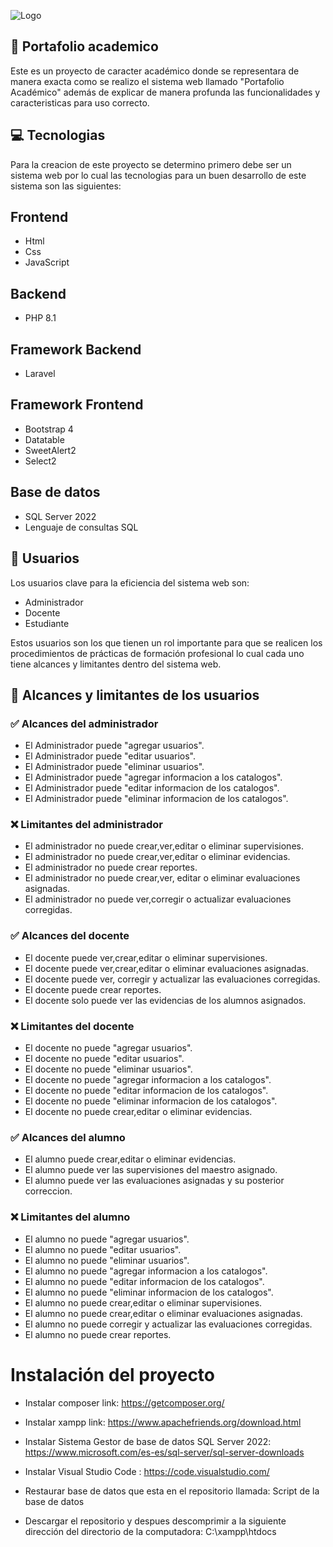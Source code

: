 
![Logo](https://www.articulo66.com/wp-content/uploads/2020/03/150916dptNota1-9photo01-700x375.jpg)


## 💼 Portafolio academico
Este es un proyecto de caracter académico donde se representara de manera exacta como se realizo el sistema web llamado "Portafolio Académico" además de explicar de manera profunda las funcionalidades y caracteristicas para uso correcto.






## 💻 Tecnologias
Para la creacion de este proyecto se determino primero debe ser un sistema web por lo cual las tecnologias para un buen desarrollo de este sistema son las siguientes:




## Frontend

- Html
- Css
- JavaScript


## Backend

- PHP 8.1
## Framework Backend
- Laravel
## Framework Frontend
- Bootstrap 4
- Datatable
- SweetAlert2
- Select2

## Base de datos
- SQL Server 2022
- Lenguaje de consultas SQL
## 🔐 Usuarios
Los usuarios clave para la eficiencia del sistema web son:

- Administrador
- Docente
- Estudiante

Estos usuarios son los que tienen un rol importante para que se realicen los procedimientos de prácticas de formación profesional lo cual cada uno tiene alcances y limitantes dentro del sistema web.

## 🔑 Alcances y limitantes de los usuarios

### ✅ Alcances del administrador
- El Administrador puede "agregar usuarios".
- El Administrador puede "editar usuarios".
- El Administrador puede "eliminar usuarios".
- El Administrador puede "agregar informacion a los catalogos".
- El Administrador puede "editar informacion de los catalogos".
- El Administrador puede "eliminar informacion de los catalogos".

### ❌ Limitantes del administrador
- El administrador no puede crear,ver,editar o eliminar supervisiones.
- El administrador no puede crear,ver,editar o eliminar evidencias.
- El administrador no puede crear reportes.
- El administrador no puede crear,ver, editar o eliminar evaluaciones asignadas.
- El administrador no puede ver,corregir o actualizar evaluaciones corregidas.

### ✅ Alcances del docente
- El docente puede ver,crear,editar o eliminar supervisiones.
- El docente puede ver,crear,editar o eliminar evaluaciones asignadas.
- El docente puede  ver, corregir y actualizar las evaluaciones corregidas.
- El docente puede crear reportes.
- El docente solo puede ver las evidencias de los alumnos asignados.


### ❌ Limitantes del docente
- El docente no puede "agregar usuarios".
- El docente no puede "editar usuarios".
- El docente no puede "eliminar usuarios".
- El docente no puede "agregar informacion a los catalogos".
- El docente no puede "editar informacion de los catalogos".
- El docente no puede "eliminar informacion de los catalogos".
- El docente no puede crear,editar o eliminar evidencias.


### ✅ Alcances del alumno
- El alumno puede crear,editar o eliminar evidencias.
- El alumno puede ver las supervisiones del maestro asignado.
- El alumno puede ver las evaluaciones asignadas y su posterior correccion.

### ❌ Limitantes del alumno
- El alumno no puede "agregar usuarios".
- El alumno no puede "editar usuarios".
- El alumno no puede "eliminar usuarios".
- El alumno no puede "agregar informacion a los catalogos".
- El alumno no puede "editar informacion de los catalogos".
- El alumno no puede "eliminar informacion de los catalogos".
- El alumno no puede crear,editar o eliminar supervisiones.
- El alumno no puede crear,editar o eliminar evaluaciones asignadas.
- El alumno no puede   corregir y actualizar las evaluaciones corregidas.
- El alumno no puede crear reportes.

# Instalación del proyecto

- Instalar composer link: https://getcomposer.org/

- Instalar xampp link: https://www.apachefriends.org/download.html

- Instalar Sistema Gestor de base de datos SQL Server 2022: https://www.microsoft.com/es-es/sql-server/sql-server-downloads

- Instalar Visual Studio Code : https://code.visualstudio.com/

- Restaurar base de datos que esta en el repositorio llamada: Script de la base de datos

- Descargar el repositorio y despues descomprimir a la siguiente dirección del directorio de la computadora: C:\xampp\htdocs 

